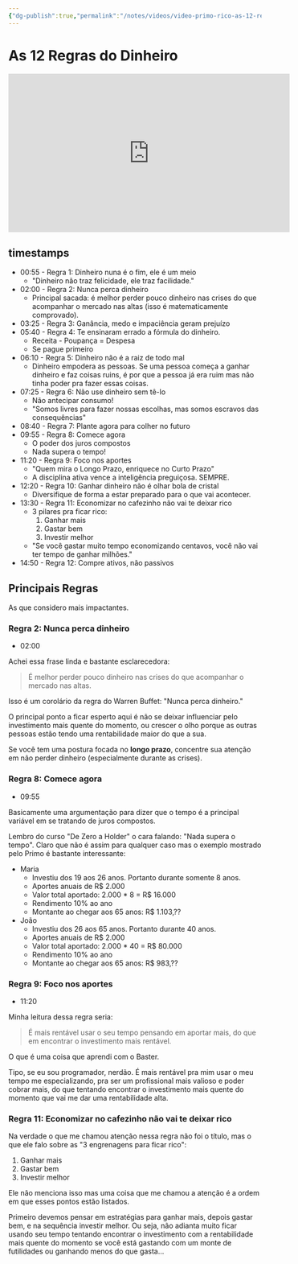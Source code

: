 ```yaml
---
{"dg-publish":true,"permalink":"/notes/videos/video-primo-rico-as-12-regras-do-dinheiro/","dgHomeLink":true,"dgPassFrontmatter":false,"dgShowBacklinks":true,"dgShowLocalGraph":false}
---
```


# As 12 Regras do Dinheiro

<iframe width="560" height="315" src="https://www.youtube.com/embed/qAlfutQakXE" title="YouTube video player" frameborder="0" allow="accelerometer; autoplay; clipboard-write; encrypted-media; gyroscope; picture-in-picture" allowfullscreen></iframe>

## timestamps

- 00:55 - Regra 1: Dinheiro nuna é o fim, ele é um meio
    - "Dinheiro não traz felicidade, ele traz facilidade."
- 02:00 - Regra 2: Nunca perca dinheiro
    - Principal sacada: é melhor perder pouco dinheiro nas crises do que acompanhar o mercado nas altas (isso é matematicamente comprovado).
- 03:25 - Regra 3: Ganância, medo e impaciência geram prejuízo
- 05:40 - Regra 4: Te ensinaram errado a fórmula do dinheiro.
    - Receita - Poupança = Despesa
    - Se pague primeiro
- 06:10 - Regra 5: Dinheiro não é a raiz de todo mal
    - Dinheiro empodera as pessoas. Se uma pessoa começa a ganhar dinheiro e faz coisas ruins, é por que a pessoa já era ruim mas não tinha poder pra fazer essas coisas.
- 07:25 - Regra 6: Não use dinheiro sem tê-lo
    - Não antecipar consumo!
    - "Somos livres para fazer nossas escolhas, mas somos escravos das consequências"
- 08:40 - Regra 7: Plante agora para colher no futuro
- 09:55 - Regra 8: Comece agora
    - O poder dos juros compostos
    - Nada supera o tempo!
- 11:20 - Regra 9: Foco nos aportes
    - "Quem mira o Longo Prazo, enriquece no Curto Prazo"
    - A disciplina ativa vence a inteligência preguiçosa. SEMPRE.
- 12:20 - Regra 10: Ganhar dinheiro não é olhar bola de cristal
    - Diversifique de forma a estar preparado para o que vai acontecer.
- 13:30 - Regra 11: Economizar no cafezinho não vai te deixar rico
    - 3 pilares pra ficar rico:
      1. Ganhar mais
      2. Gastar bem
      3. Investir melhor
    - "Se você gastar muito tempo economizando centavos, você não vai ter tempo de ganhar milhões."
- 14:50 - Regra 12: Compre ativos, não passivos


## Principais Regras

As que considero mais impactantes.


### Regra 2: Nunca perca dinheiro

- 02:00

Achei essa frase linda e bastante esclarecedora:

> É melhor perder pouco dinheiro nas crises do que acompanhar o mercado nas altas.

Isso é um corolário da regra do Warren Buffet: "Nunca perca dinheiro."

O principal ponto a ficar esperto aqui é não se deixar influenciar pelo investimento mais quente do momento, ou crescer o olho porque as outras pessoas estão tendo uma rentabilidade maior do que a sua.

Se você tem uma postura focada no **longo prazo**, concentre sua atenção em não perder dinheiro (especialmente durante as crises).

### Regra 8: Comece agora

- 09:55

Basicamente uma argumentação para dizer que o tempo é a principal variável em se tratando de juros compostos.

Lembro do curso "De Zero a Holder" o cara falando: "Nada supera o tempo". Claro que não é assim para qualquer caso mas o exemplo mostrado pelo Primo é bastante interessante:

- Maria
    - Investiu dos 19 aos 26 anos. Portanto durante somente 8 anos.
    - Aportes anuais de R$ 2.000
    - Valor total aportado: 2.000 * 8 = R$ 16.000
    - Rendimento 10% ao ano
    - Montante ao chegar aos 65  anos: R$ 1.103,??
- João
    - Investiu dos 26 aos 65 anos. Portanto durante 40 anos.
    - Aportes anuais de R$ 2.000
    - Valor total aportado: 2.000 * 40 = R$ 80.000
    - Rendimento 10% ao ano
    - Montante ao chegar aos 65  anos: R$ 983,??

### Regra 9: Foco nos aportes

- 11:20

Minha leitura dessa regra seria:

> É mais rentável usar o seu tempo pensando em aportar mais, do que em encontrar o investimento mais rentável.

O que é uma coisa que aprendi com o Baster.

Tipo, se eu sou programador, nerdão. É mais rentável pra mim usar o meu tempo me especializando, pra ser um profissional mais valioso e poder cobrar mais, do que tentando encontrar o investimento mais quente do momento que vai me dar uma rentabilidade alta.



### Regra 11: Economizar no cafezinho não vai te deixar rico

Na verdade o que me chamou atenção nessa regra não foi o título, mas o que ele falo sobre as "3 engrenagens para ficar rico":

1. Ganhar mais
2. Gastar bem
3. Investir melhor

Ele não menciona isso mas uma coisa que me chamou a atenção é a ordem em que esses pontos estão listados.

Primeiro devemos pensar em estratégias para ganhar mais, depois gastar bem, e na sequência investir melhor. Ou seja, não adianta muito ficar usando seu tempo tentando encontrar o investimento com a rentabilidade mais quente do momento se você está gastando com um monte de futilidades ou ganhando menos do que gasta...

